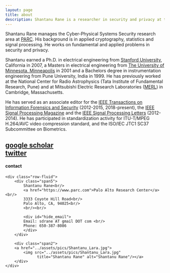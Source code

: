 ```yaml
---
layout: page
title: about
description: Shantanu Rane is a researcher in security and privacy at the Palo Alto Research Center.
---
```


Shantanu Rane manages the Cyber-Physical Systems Security research area at
[PARC](https://www.parc.com). His background is in applied cryptography, 
statistics and signal processing. He works on fundamental and 
applied problems in security and privacy. 

Shantanu earned a Ph.D. in electrical engineering from [Stanford
University](https://www.stanford.edu), California in 2007, a Masters in 
electrical engineering from 
[The University of Minnesota, Minneapolis](https://www.umn.edu) in 2001 and a 
Bachelors degree in instrumentation engineering from Pune University, India in 1999. 
He has previously worked at the National Center for Radio Astrophysics (Tata 
Institute of Fundamental Research, Pune) and at Mitsubishi Electric Research 
Laboratories ([MERL](http://www.merl.com)) in Cambridge, Massachusetts.

He has served as an associate editor for 
the [IEEE Transactions on Information Forensics and
Security](https://signalprocessingsociety.org/publications-resources/ieee-transactions-information-forensics-and-security) (2012-2015,
2018-present), the [IEEE Signal Processing
Magazine](https://signalprocessingsociety.org/publications-resources/ieee-signal-processing-magazine) and the [IEEE Signal 
Processing Letters](https://signalprocessingsociety.org/publications-resources/ieee-signal-processing-letters/ieee-signal-processing-letters) (2012-2014). He has participated in standardization activity 
for ITU-T/MPEG H.264/AVC video compression standard, and the ISO/IEC JTC1 
SC37 Subcommittee on Biometrics. 

[google scholar](https://scholar.google.com/citations?user=vE8fYtIAAAAJ&hl=en)<br/>
[twitter](https://twitter.com/shantanudrane) <br/>
---

<div class="container">
<h4><a name="contact"></a>contact</h4>

    <div class="row-fluid">
        <div class="span5">
            Shantanu Rane<br/>
            <a href="https://www.parc.com">Palo Alto Research Center</a><br/>
            3333 Coyote Hill Road<br/>
            Palo Alto, CA, 94025<br/>
            <br/><br/>

            <div id="hide_email">
            Email: sdrane AT gmail DOT com <br/>
            Phone: 650-387-8086
            </div>
        </div>

        <div class="span2">
        <a href="../assets/pics/Shantanu_Lara.jpg">
            <img src="../assets/pics/Shantanu_Lara.jpg"
                  title="Shantanu Rane" alt="Shantanu Rane"/></a>
        </div>
    </div>
</div>
